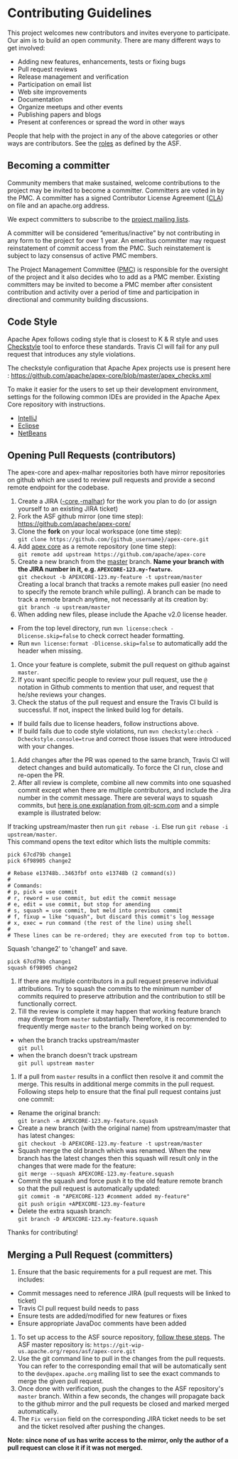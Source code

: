 # Contributing Guidelines

This project welcomes new contributors and invites everyone to participate. Our aim is to build an open community. There are many different ways to get involved:

* Adding new features, enhancements, tests or fixing bugs
* Pull request reviews
* Release management and verification
* Participation on email list
* Web site improvements
* Documentation
* Organize meetups and other events
* Publishing papers and blogs
* Present at conferences or spread the word in other ways

People that help with the project in any of the above categories or other ways are contributors. See the [roles](http://www.apache.org/foundation/how-it-works.html#roles) as defined by the ASF.

## Becoming a committer

Community members that make sustained, welcome contributions to the project may be invited to become a committer. Committers are voted in by the PMC. A committer has a signed Contributor License Agreement ([CLA](http://www.apache.org/licenses/icla.txt)) on file and an apache.org address.

We expect committers to subscribe to the [project mailing lists](community.html#mailing-lists).  

A committer will be considered “emeritus/inactive” by not contributing in any form to the project for over 1 year. An emeritus committer may request reinstatement of commit access from the PMC. Such reinstatement is subject to lazy consensus of active PMC members.

The Project Management Committee ([PMC](http://www.apache.org/dev/pmc.html)) is responsible for the oversight of the project and it also decides who to add as a PMC member. Existing committers may be invited to become a PMC member after consistent contribution and activity over a period of time and participation in directional and community building discussions.

## Code Style
Apache Apex follows coding style that is closest to K & R style and uses [Checkstyle](http://checkstyle.sourceforge.net/) tool to enforce these standards. Travis CI will fail for any pull request that introduces any style violations.

The checkstyle configuration that Apache Apex projects use is present here : https://github.com/apache/apex-core/blob/master/apex_checks.xml

To make it easier for the users to set up their development environment, settings for the following common IDEs are provided in the Apache Apex Core repository with instructions.
 - [IntelliJ](https://github.com/apache/apex-core/tree/master/misc/ide-templates/intellij)
 - [Eclipse](https://github.com/apache/apex-core/tree/master/misc/ide-templates/eclipse)
 - [NetBeans](https://github.com/apache/apex-core/tree/master/misc/ide-templates/netbeans)

## Opening Pull Requests (contributors)

The apex-core and apex-malhar repositories both have mirror repositories on github which are used to review pull requests and provide a second remote endpoint for the codebase.

1. Create a JIRA ([-core](https://issues.apache.org/jira/browse/APEXCORE/),[-malhar](https://issues.apache.org/jira/browse/APEXMALHAR/)) for the work you plan to do (or assign yourself to an existing JIRA ticket)
1. Fork the ASF github mirror (one time step):
   https://github.com/apache/apex-core/  
1. Clone the **fork** on your local workspace (one time step):  
  `git clone https://github.com/{github_username}/apex-core.git`
1. Add [apex core](https://github.com/apache/apex-core) as a remote repository (one time step):  
`git remote add upstream https://github.com/apache/apex-core`
1. Create a new branch from the [master](https://github.com/apache/apex-core/tree/master) branch. **Name your branch with the JIRA number in it, e.g. `APEXCORE-123.my-feature`.**  
`git checkout -b APEXCORE-123.my-feature -t upstream/master`  
Creating a local branch that tracks a remote makes pull easier (no need to specify the remote branch while pulling). A branch can be made to track a remote branch anytime, not necessarily at its creation by:  
`git branch -u upstream/master`
1. When adding new files, please include the Apache v2.0 license header.
  - From the top level directory, run `mvn license:check -Dlicense.skip=false` to check correct header formatting.
  - Run `mvn license:format -Dlicense.skip=false` to automatically add the header when missing.
1. Once your feature is complete, submit the pull request on github against `master`.
1. If you want specific people to review your pull request, use the `@` notation in Github comments to mention that user, and request that he/she reviews your changes.
1. Check the status of the pull request and ensure the Travis CI build is successful. If not, inspect the linked build log for details.
  - If build fails due to license headers, follow instructions above.
  - If build fails due to code style violations, run `mvn checkstyle:check -Dcheckstyle.console=true` and correct those issues that were introduced with your changes. 
1. Add changes after the PR was opened to the same branch, Travis CI will detect changes and build automatically. To force the CI run, close and re-open the PR.
1. After all review is complete, combine all new commits into one squashed commit except when there are multiple contributors, and include the Jira number in the commit message. There are several ways to squash commits, but [here is one explanation from git-scm.com](https://git-scm.com/book/en/v2/Git-Tools-Rewriting-History#Squashing-Commits) and a simple example is illustrated below:

  If tracking upstream/master then run `git rebase -i`. Else run `git rebase -i upstream/master`.  
  This command opens the text editor which lists the multiple commits:

  ```
  pick 67cd79b change1
  pick 6f98905 change2

  # Rebase e13748b..3463fbf onto e13748b (2 command(s))
  #
  # Commands:
  # p, pick = use commit
  # r, reword = use commit, but edit the commit message
  # e, edit = use commit, but stop for amending
  # s, squash = use commit, but meld into previous commit
  # f, fixup = like "squash", but discard this commit's log message
  # x, exec = run command (the rest of the line) using shell
  #
  # These lines can be re-ordered; they are executed from top to bottom.
  ```
  Squash 'change2' to 'change1' and save.

  ```
  pick 67cd79b change1
  squash 6f98905 change2
  ```
1. If there are multiple contributors in a pull request preserve individual attributions. Try to squash the commits to the minimum number of commits required to preserve attribution and the contribution to still be functionally correct.
1. Till the review is complete it may happen that working feature branch may diverge from `master` substantially. Therefore, it is recommended to frequently merge `master` to the branch being worked on by:
  * when the branch tracks upstream/master  
  `git pull`
  * when the branch doesn't track upstream  
  `git pull upstream master`
1. If a pull from `master` results in a conflict then resolve it and commit the merge. This results in additional merge commits in the pull request. Following steps help to ensure that the final pull request contains just one commit:
  * Rename the original branch:  
  `git branch -m APEXCORE-123.my-feature.squash`
  * Create a new branch (with the original name) from upstream/master that has latest changes:   
  `git checkout -b APEXCORE-123.my-feature -t upstream/master`
  * Squash merge the old branch which was renamed. When the new branch has the latest changes then this squash will result only in the changes that were made for the feature:  
  `git merge --squash APEXCORE-123.my-feature.squash`
  * Commit the squash and force push it to the old feature remote branch so that the pull request is automatically updated:    
  `git commit -m "APEXCORE-123 #comment added my-feature" `  
  `git push origin +APEXCORE-123.my-feature`
  * Delete the extra squash branch:  
  `git branch -D APEXCORE-123.my-feature.squash`

Thanks for contributing!

## Merging a Pull Request (committers)

1. Ensure that the basic requirements for a pull request are met. This includes:
  - Commit messages need to reference JIRA (pull requests will be linked to ticket)
  - Travis CI pull request build needs to pass
  - Ensure tests are added/modified for new features or fixes
  - Ensure appropriate JavaDoc comments have been added
1. To set up access to the ASF source repository, [follow these steps](https://git-wip-us.apache.org/#committers-getting-started). The ASF master repository is: `https://git-wip-us.apache.org/repos/asf/apex-core.git`
1. Use the git command line to pull in the changes from the pull requests. You can refer to the corresponding email that will be automatically sent to the `dev@apex.apache.org` mailing list to see the exact commands to merge the given pull request.
1. Once done with verification, push the changes to the ASF repository's `master` branch. Within a few
seconds, the changes will propagate back to the github mirror and the pull requests be closed and marked merged automatically.
1. The `Fix version` field on the corresponding JIRA ticket needs to be set and the ticket resolved after pushing the changes.

**Note: since none of us has write access to the mirror, only the author of a pull request can close it if it was not merged.**
